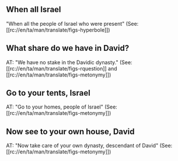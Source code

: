 ## When all Israel ##

"When all the people of Israel who were present" (See: [[rc://en/ta/man/translate/figs-hyperbole]])

## What share do we have in David? ##

AT: "We have no stake in the Davidic dynasty." (See: [[rc://en/ta/man/translate/figs-rquestion]] and [[rc://en/ta/man/translate/figs-metonymy]])

## Go to your tents, Israel ##

AT: "Go to your homes, people of Israel" (See: [[rc://en/ta/man/translate/figs-metonymy]])

## Now see to your own house, David ##

AT: "Now take care of your own dynasty, descendant of David" (See: [[rc://en/ta/man/translate/figs-metonymy]])
